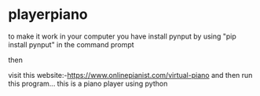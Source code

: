 # playerpiano

to make it work in your computer
you have install pynput
by  using  "pip install pynput" in the command prompt

then

visit this website:-https://www.onlinepianist.com/virtual-piano
and then run this program...
this is a piano player using python
